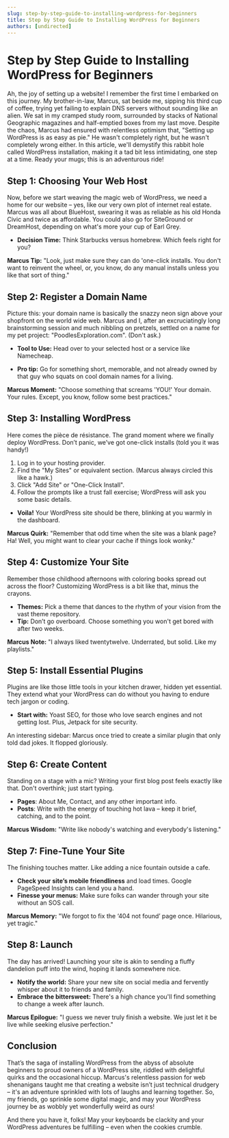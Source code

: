 ```yaml
---
slug: step-by-step-guide-to-installing-wordpress-for-beginners
title: Step by Step Guide to Installing WordPress for Beginners
authors: [undirected]
---
```



# Step by Step Guide to Installing WordPress for Beginners

Ah, the joy of setting up a website! I remember the first time I embarked on this journey. My brother-in-law, Marcus, sat beside me, sipping his third cup of coffee, trying yet failing to explain DNS servers without sounding like an alien. We sat in my cramped study room, surrounded by stacks of National Geographic magazines and half-emptied boxes from my last move. Despite the chaos, Marcus had ensured with relentless optimism that, "Setting up WordPress is as easy as pie." He wasn't completely right, but he wasn't completely wrong either. In this article, we'll demystify this rabbit hole called WordPress installation, making it a tad bit less intimidating, one step at a time. Ready your mugs; this is an adventurous ride!

## Step 1: Choosing Your Web Host

Now, before we start weaving the magic web of WordPress, we need a home for our website – yes, like our very own plot of internet real estate. Marcus was all about BlueHost, swearing it was as reliable as his old Honda Civic and twice as affordable. You could also go for SiteGround or DreamHost, depending on what's more your cup of Earl Grey.

- **Decision Time:** Think Starbucks versus homebrew. Which feels right for you?

**Marcus Tip:** "Look, just make sure they can do 'one-click installs. You don't want to reinvent the wheel, or, you know, do any manual installs unless you like that sort of thing."

## Step 2: Register a Domain Name

Picture this: your domain name is basically the snazzy neon sign above your shopfront on the world wide web. Marcus and I, after an excruciatingly long brainstorming session and much nibbling on pretzels, settled on a name for my pet project: "PoodlesExploration.com". (Don't ask.)

- **Tool to Use:** Head over to your selected host or a service like Namecheap. 

- **Pro tip:** Go for something short, memorable, and not already owned by that guy who squats on cool domain names for a living.

**Marcus Moment:** "Choose something that screams 'YOU!' Your domain. Your rules. Except, you know, follow some best practices."

## Step 3: Installing WordPress

Here comes the pièce de résistance. The grand moment where we finally deploy WordPress. Don’t panic, we’ve got one-click installs (told you it was handy!)

1. Log in to your hosting provider.
2. Find the "My Sites" or equivalent section. (Marcus always circled this like a hawk.)
3. Click "Add Site" or "One-Click Install".
4. Follow the prompts like a trust fall exercise; WordPress will ask you some basic details.

- **Voila!** Your WordPress site should be there, blinking at you warmly in the dashboard.

**Marcus Quirk:** "Remember that odd time when the site was a blank page? Ha! Well, you might want to clear your cache if things look wonky."

## Step 4: Customize Your Site

Remember those childhood afternoons with coloring books spread out across the floor? Customizing WordPress is a bit like that, minus the crayons.

- **Themes:** Pick a theme that dances to the rhythm of your vision from the vast theme repository.
- **Tip:** Don’t go overboard. Choose something you won't get bored with after two weeks. 

**Marcus Note:** "I always liked twentytwelve. Underrated, but solid. Like my playlists."

## Step 5: Install Essential Plugins

Plugins are like those little tools in your kitchen drawer, hidden yet essential. They extend what your WordPress can do without you having to endure tech jargon or coding.

- **Start with:** Yoast SEO, for those who love search engines and not getting lost. Plus, Jetpack for site security.

An interesting sidebar: Marcus once tried to create a similar plugin that only told dad jokes. It flopped gloriously.

## Step 6: Create Content

Standing on a stage with a mic? Writing your first blog post feels exactly like that. Don't overthink; just start typing.

- **Pages**: About Me, Contact, and any other important info. 
- **Posts**: Write with the energy of touching hot lava – keep it brief, catching, and to the point.

**Marcus Wisdom:** "Write like nobody's watching and everybody's listening."

## Step 7: Fine-Tune Your Site

The finishing touches matter. Like adding a nice fountain outside a cafe.

- **Check your site’s mobile friendliness** and load times. Google PageSpeed Insights can lend you a hand.
- **Finesse your menus:** Make sure folks can wander through your site without an SOS call.

**Marcus Memory:** "We forgot to fix the ‘404 not found’ page once. Hilarious, yet tragic."

## Step 8: Launch

The day has arrived! Launching your site is akin to sending a fluffy dandelion puff into the wind, hoping it lands somewhere nice.

- **Notify the world:** Share your new site on social media and fervently whisper about it to friends and family.
- **Embrace the bittersweet:** There's a high chance you'll find something to change a week after launch.

**Marcus Epilogue:** "I guess we never truly finish a website. We just let it be live while seeking elusive perfection."

## Conclusion

That’s the saga of installing WordPress from the abyss of absolute beginners to proud owners of a WordPress site, riddled with delightful quirks and the occasional hiccup. Marcus's relentless passion for web shenanigans taught me that creating a website isn’t just technical drudgery – it's an adventure sprinkled with lots of laughs and learning together. So, my friends, go sprinkle some digital magic, and may your WordPress journey be as wobbly yet wonderfully weird as ours!

And there you have it, folks! May your keyboards be clackity and your WordPress adventures be fulfilling – even when the cookies crumble.